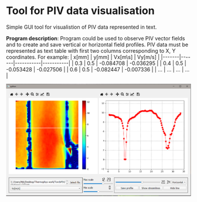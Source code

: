# Tool for PIV data visualisation
Simple GUI tool for visualistion of PIV data represented in text.

__Program description__:
Program could be used to observe PIV vector fields and to create and save vertical or horizontal field profiles.
PIV data must be represented as text table with first two columns corresponding to X, Y coordinates. For example:
| x[mm] | y[mm] | Vx[m\s]   | Vy[m/s]   |
|-------|-------|-----------|-----------|
| 0.3   | 0.5   | -0.084708 | -0.036295 |
| 0.4   | 0.5   | -0.053428 | -0.027506 |
| 0.6   | 0.5   | -0.082447 | -0.007336 |
| ...   | ...   | ...       | ...       |

![plot](demo.PNG)